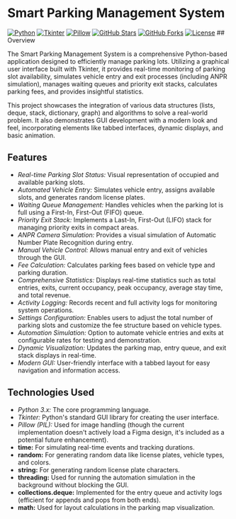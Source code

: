 # Smart Parking Management System

[![Python](https://img.shields.io/badge/Python-3.x-blue.svg)](https://www.python.org/)
[![Tkinter](https://img.shields.io/badge/GUI-Tkinter-brightgreen.svg)](https://docs.python.org/3/library/tkinter.html)
[![Pillow](https://img.shields.io/badge/Image_Processing-Pillow-yellow.svg)](https://pillow.readthedocs.io/en/stable/)
[![GitHub Stars](https://img.shields.io/github/stars/YOUR_GITHUB_USERNAME/YOUR_REPOSITORY_NAME?style=social)](https://github.com/YOUR_GITHUB_USERNAME/YOUR_REPOSITORY_NAME/stargazers)
[![GitHub Forks](https://img.shields.io/github/forks/YOUR_GITHUB_USERNAME/YOUR_REPOSITORY_NAME?style=social)](https://github.com/YOUR_GITHUB_USERNAME/YOUR_REPOSITORY_NAME/network/members)
[![License](https://img.shields.io/github/license/YOUR_GITHUB_USERNAME/YOUR_REPOSITORY_NAME)](LICENSE) ## Overview

The Smart Parking Management System is a comprehensive Python-based application designed to efficiently manage parking lots. Utilizing a graphical user interface built with Tkinter, it provides real-time monitoring of parking slot availability, simulates vehicle entry and exit processes (including ANPR simulation), manages waiting queues and priority exit stacks, calculates parking fees, and provides insightful statistics.

This project showcases the integration of various data structures (lists, deque, stack, dictionary, graph) and algorithms to solve a real-world problem. It also demonstrates GUI development with a modern look and feel, incorporating elements like tabbed interfaces, dynamic displays, and basic animation.

## Features

- *Real-time Parking Slot Status:* Visual representation of occupied and available parking slots.
- *Automated Vehicle Entry:* Simulates vehicle entry, assigns available slots, and generates random license plates.
- *Waiting Queue Management:* Handles vehicles when the parking lot is full using a First-In, First-Out (FIFO) queue.
- *Priority Exit Stack:* Implements a Last-In, First-Out (LIFO) stack for managing priority exits in compact areas.
- *ANPR Camera Simulation:* Provides a visual simulation of Automatic Number Plate Recognition during entry.
- *Manual Vehicle Control:* Allows manual entry and exit of vehicles through the GUI.
- *Fee Calculation:* Calculates parking fees based on vehicle type and parking duration.
- *Comprehensive Statistics:* Displays real-time statistics such as total entries, exits, current occupancy, peak occupancy, average stay time, and total revenue.
- *Activity Logging:* Records recent and full activity logs for monitoring system operations.
- *Settings Configuration:* Enables users to adjust the total number of parking slots and customize the fee structure based on vehicle types.
- *Automation Simulation:* Option to automate vehicle entries and exits at configurable rates for testing and demonstration.
- *Dynamic Visualization:* Updates the parking map, entry queue, and exit stack displays in real-time.
- *Modern GUI:* User-friendly interface with a tabbed layout for easy navigation and information access.

## Technologies Used

- *Python 3.x:* The core programming language.
- *Tkinter:* Python's standard GUI library for creating the user interface.
- *Pillow (PIL):* Used for image handling (though the current implementation doesn't actively load a Figma design, it's included as a potential future enhancement).
- **time:** For simulating real-time events and tracking durations.
- **random:** For generating random data like license plates, vehicle types, and colors.
- **string:** For generating random license plate characters.
- **threading:** Used for running the automation simulation in the background without blocking the GUI.
- **collections.deque:** Implemented for the entry queue and activity logs (efficient for appends and pops from both ends).
- **math:** Used for layout calculations in the parking map visualization.

